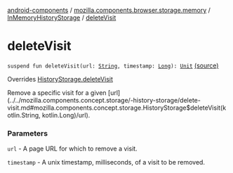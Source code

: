[android-components](../../index.md) / [mozilla.components.browser.storage.memory](../index.md) / [InMemoryHistoryStorage](index.md) / [deleteVisit](./delete-visit.md)

# deleteVisit

`suspend fun deleteVisit(url: `[`String`](https://kotlinlang.org/api/latest/jvm/stdlib/kotlin/-string/index.html)`, timestamp: `[`Long`](https://kotlinlang.org/api/latest/jvm/stdlib/kotlin/-long/index.html)`): `[`Unit`](https://kotlinlang.org/api/latest/jvm/stdlib/kotlin/-unit/index.html) [(source)](https://github.com/mozilla-mobile/android-components/blob/master/components/browser/storage-memory/src/main/java/mozilla/components/browser/storage/memory/InMemoryHistoryStorage.kt#L157)

Overrides [HistoryStorage.deleteVisit](../../mozilla.components.concept.storage/-history-storage/delete-visit.md)

Remove a specific visit for a given [url](../../mozilla.components.concept.storage/-history-storage/delete-visit.md#mozilla.components.concept.storage.HistoryStorage$deleteVisit(kotlin.String, kotlin.Long)/url).

### Parameters

`url` - A page URL for which to remove a visit.

`timestamp` - A unix timestamp, milliseconds, of a visit to be removed.